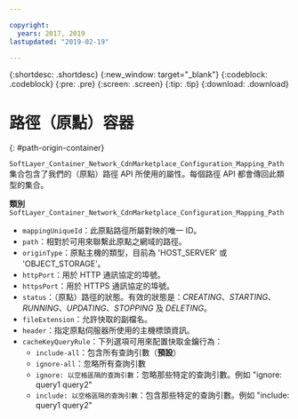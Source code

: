 ```yaml
---

copyright:
  years: 2017, 2019
lastupdated: "2019-02-19"

---
```


{:shortdesc: .shortdesc}
{:new_window: target="_blank"}
{:codeblock: .codeblock}
{:pre: .pre}
{:screen: .screen}
{:tip: .tip}
{:download: .download}  

# 路徑（原點）容器
{: #path-origin-container}

`SoftLayer_Container_Network_CdnMarketplace_Configuration_Mapping_Path` 集合包含了我們的（原點）路徑 API 所使用的屬性。每個路徑 API 都會傳回此類型的集合。

**類別** `SoftLayer_Container_Network_CdnMarketplace_Configuration_Mapping_Path`  

* `mappingUniqueId`：此原點路徑所屬對映的唯一 ID。  
* `path`：相對於可用來聯繫此原點之網域的路徑。  
* `originType`：原點主機的類型，目前為 'HOST\_SERVER' 或 'OBJECT\_STORAGE'。  
* `httpPort`：用於 HTTP 通訊協定的埠號。  
* `httpsPort`：用於 HTTPS 通訊協定的埠號。  
* `status`：（原點）路徑的狀態。有效的狀態是：_CREATING_、_STARTING_、_RUNNING_、_UPDATING_、_STOPPING_ 及 _DELETING_。
* `fileExtension`：允許快取的副檔名。  
* `header`：指定原點伺服器所使用的主機標頭資訊。
* `cacheKeyQueryRule`：下列選項可用來配置快取金鑰行為：
  * `include-all`：包含所有查詢引數（**預設**）
  * `ignore-all`：忽略所有查詢引數
  * `ignore: 以空格區隔的查詢引數`：忽略那些特定的查詢引數。例如 "ignore: query1 query2"
  * `include: 以空格區隔的查詢引數`：包含那些特定的查詢引數。例如 "include: query1 query2"

